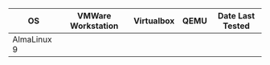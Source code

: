 | OS          | VMWare Workstation | Virtualbox | QEMU | Date Last Tested |
|-------------|--------------------|------------|------|------------------|
| AlmaLinux 9 |                    |            |      |                  |

